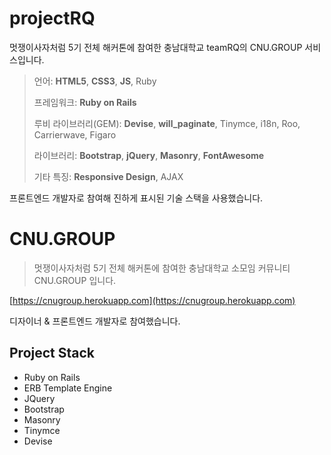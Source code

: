 # projectRQ
멋쟁이사자처럼 5기 전체 해커톤에 참여한 충남대학교 teamRQ의 CNU.GROUP 서비스입니다.

>
>
> 언어: **HTML5**, **CSS3**, **JS**, Ruby
>
> 프레임워크: **Ruby on Rails**
>
> 루비 라이브러리(GEM): **Devise**, **will_paginate**, Tinymce, i18n, Roo, Carrierwave, Figaro
>
> 라이브러리: **Bootstrap**, **jQuery**, **Masonry**, **FontAwesome**
>
> 기타 특징: **Responsive Design**, AJAX



프론트엔드 개발자로 참여해 진하게 표시된 기술 스택을 사용했습니다.

# CNU.GROUP

> 멋쟁이사자처럼 5기 전체 해커톤에 참여한 충남대학교 소모임 커뮤니티 CNU.GROUP 입니다.

[https://cnugroup.herokuapp.com](https://cnugroup.herokuapp.com)

디자이너 & 프론트엔드 개발자로 참여했습니다.

## Project Stack

- Ruby on Rails
- ERB Template Engine
- JQuery
- Bootstrap
- Masonry
- Tinymce
- Devise
